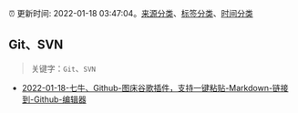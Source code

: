 :alarm_clock: 更新时间: 2022-01-18 03:47:04。[来源分类](../README.md)、[标签分类](../TAGS.md)、[时间分类](../TIMELINE.md)

## Git、SVN


> 关键字：`Git`、`SVN`



- [2022-01-18-七牛、Github-图床谷歌插件，支持一键粘贴-Markdown-链接到-Github-编辑器](https://www.v2ex.com/t/828921) 